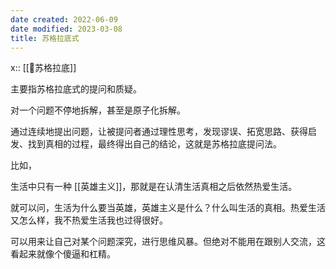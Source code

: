 ```yaml
---
date created: 2022-06-09
date modified: 2023-03-08
title: 苏格拉底式
---
```


x:: [[🧑苏格拉底]]

主要指苏格拉底式的提问和质疑。

对一个问题不停地拆解，甚至是原子化拆解。

通过连续地提出问题，让被提问者通过理性思考，发现谬误、拓宽思路、获得启发、找到真相的过程，最终得出自己的结论，这就是苏格拉底提问法。

比如，

生活中只有一种 [[英雄主义]]，那就是在认清生活真相之后依然热爱生活。

就可以问，生活为什么要当英雄，英雄主义是什么？什么叫生活的真相。热爱生活又怎么样，我不热爱生活我也过得很好。

可以用来让自己对某个问题深究，进行思维风暴。但绝对不能用在跟别人交流，这看起来就像个傻逼和杠精。
